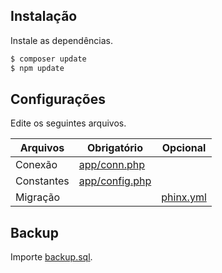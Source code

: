 ## Instalação
Instale as dependências.

```sh
$ composer update
$ npm update
```

## Configurações
Edite os seguintes arquivos.

| Arquivos | Obrigatório | Opcional |
| ------ | ------ | ------ |
| Conexão | [app/conn.php](https://github.com/wilderamorim/snx-cars/blob/master/app/conn.php) |  |
| Constantes | [app/config.php](https://github.com/wilderamorim/snx-cars/blob/master/app/config.php) |  |
| Migração | | [phinx.yml](https://github.com/wilderamorim/snx-cars/blob/master/phinx.yml) |

## Backup
Importe [backup.sql](https://github.com/wilderamorim/snx-cars/blob/master/backup.sql).
